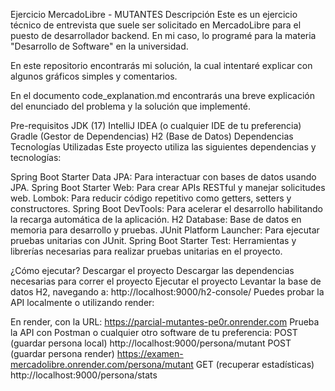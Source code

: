 Ejercicio MercadoLibre - MUTANTES
Descripción
Este es un ejercicio técnico de entrevista que suele ser solicitado en MercadoLibre para el puesto de desarrollador backend. En mi caso, lo programé para la materia "Desarrollo de Software" en la universidad.

En este repositorio encontrarás mi solución, la cual intentaré explicar con algunos gráficos simples y comentarios.

En el documento code_explanation.md encontrarás una breve explicación del enunciado del problema y la solución que implementé.

Pre-requisitos
JDK (17)
IntelliJ IDEA (o cualquier IDE de tu preferencia)
Gradle (Gestor de Dependencias)
H2 (Base de Datos)
Dependencias
Tecnologías Utilizadas
Este proyecto utiliza las siguientes dependencias y tecnologías:

Spring Boot Starter Data JPA: Para interactuar con bases de datos usando JPA.
Spring Boot Starter Web: Para crear APIs RESTful y manejar solicitudes web.
Lombok: Para reducir código repetitivo como getters, setters y constructores.
Spring Boot DevTools: Para acelerar el desarrollo habilitando la recarga automática de la aplicación.
H2 Database: Base de datos en memoria para desarrollo y pruebas.
JUnit Platform Launcher: Para ejecutar pruebas unitarias con JUnit.
Spring Boot Starter Test: Herramientas y librerías necesarias para realizar pruebas unitarias en el proyecto.



¿Cómo ejecutar?
Descargar el proyecto
Descargar las dependencias necesarias para correr el proyecto
Ejecutar el proyecto
Levantar la base de datos H2, navegando a: http://localhost:9000/h2-console/
Puedes probar la API localmente o utilizando render: 

En render, con la URL: https://parcial-mutantes-pe0r.onrender.com
Prueba la API con Postman o cualquier otro software de tu preferencia:
POST (guardar persona local) http://localhost:9000/persona/mutant
POST (guardar persona render) https://examen-mercadolibre.onrender.com/persona/mutant
GET (recuperar estadísticas) http://localhost:9000/persona/stats
